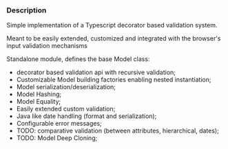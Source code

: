 ### Description

Simple implementation of a Typescript decorator based validation system.

Meant to be easily extended, customized and integrated with the browser's input validation mechanisms

Standalone module, defines the base Model class:
- decorator based validation api with recursive validation;
- Customizable Model building factories enabling nested instantiation;
- Model serialization/deserialization;
- Model Hashing;
- Model Equality;
- Easily extended custom validation;
- Java like date handling (format and serialization);
- Configurable error messages;
- TODO: comparative validation (between attributes, hierarchical, dates);
- TODO: Model Deep Cloning;